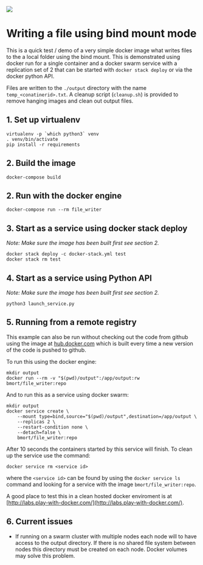 [![](https://images.microbadger.com/badges/image/bmort/file_writer:repo.svg)](https://microbadger.com/images/bmort/file_writer:repo "Get your own image badge on microbadger.com")

# Writing a file using bind mount mode

This is a quick test / demo of a very simple docker image what writes files
to the a local folder using the bind mount. This is demonstrated using docker
run for a single container and a docker swarm service with a replication set
of 2 that can be started with `docker stack deploy` or via the docker python
API.

Files are written to the `./output` directory with the name `temp_<conatinerid>.txt`. A cleanup script (`cleanup.sh`) is provided to remove hanging images and clean out output files.

## 1. Set up virtualenv

```shell
virtualenv -p `which python3` venv
. venv/bin/activate
pip install -r requirements
```

## 2. Build the image

```shell
docker-compose build
```

## 2. Run with the docker engine

```shell
docker-compose run --rm file_writer
```

## 3. Start as a service using docker stack deploy

*Note: Make sure the image has been built first see section 2.*

```shell
docker stack deploy -c docker-stack.yml test
docker stack rm test
```

## 4. Start as a service using Python API

*Note: Make sure the image has been built first see section 2.*

```shell
python3 launch_service.py
```

## 5. Running from a remote registry

This example can also be run without checking out the code from github using
the image at [hub.docker.com](https://hub.docker.com/r/bmort/file_writer/)
which is built every time a new version of the code is pushed to github.

To run this using the docker engine:

```shell
mkdir output
docker run --rm -v "$(pwd)/output":/app/output:rw bmort/file_writer:repo
```

And to run this as a service using docker swarm:

```shell
mkdir output
docker service create \
    --mount type=bind,source="$(pwd)/output",destination=/app/output \
    --replicas 2 \
    --restart-condition none \
    --detach=false \
    bmort/file_writer:repo
```

After 10 seconds the containers started by this service will finish. To clean
up the service use the command:

```shell
docker service rm <service id>
```

where the `<service id>` can be found by using the `docker service ls`
command and looking for a service with the image `bmort/file_writer:repo`.

A good place to test this in a clean hosted docker enviroment is at
[http://labs.play-with-docker.com/](http://labs.play-with-docker.com/).

## 6. Current issues

* If running on a swarm cluster with multiple nodes each node will to have
  access to the output directory. If there is no shared file system between
  nodes this directory must be created on each node. Docker volumes may solve
  this problem.

